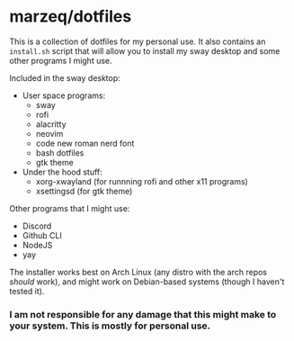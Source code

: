 # marzeq/dotfiles

This is a collection of dotfiles for my personal use. It also contains an `install.sh` script that will allow you to install my sway desktop and some other programs I might use.

Included in the sway desktop:

-   User space programs:
    -   sway
    -   rofi
    -   alacritty
    -   neovim
    -   code new roman nerd font
    -   bash dotfiles
    -   gtk theme
-   Under the hood stuff:
    -   xorg-xwayland (for runnning rofi and other x11 programs)
    -   xsettingsd (for gtk theme)

Other programs that I might use:

-   Discord
-   Github CLI
-   NodeJS
-   yay

The installer works best on Arch Linux (any distro with the arch repos _should_ work), and might work on Debian-based systems (though I haven't tested it).

### I am not responsible for any damage that this might make to your system. This is mostly for personal use.
